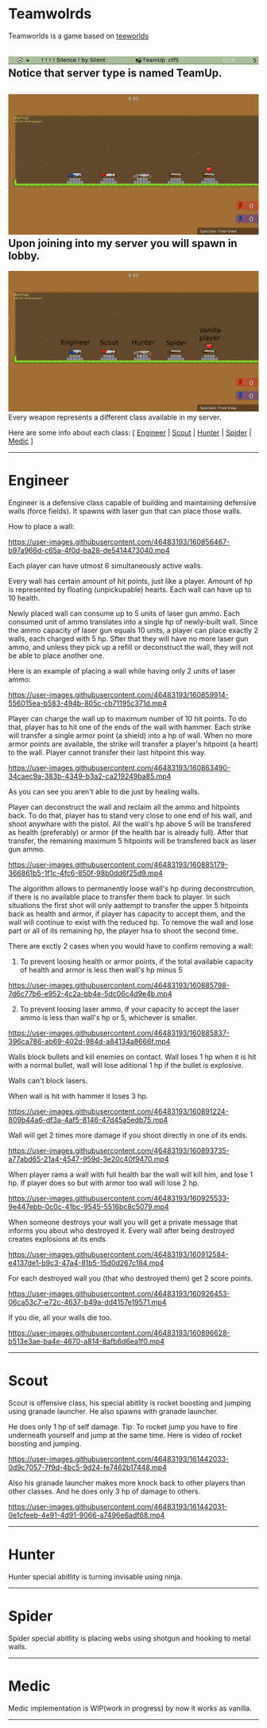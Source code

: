 Teamwolrds
==========
Teamworlds is a game based on  [teeworlds](https://github.com/teeworlds/teeworlds)

![Notice that server type is named TeamUp](datasrc/github/server.png "Notice that server type is named TeamUp")
Notice that server type is named TeamUp.
---------
![This is lobby](/datasrc/github/lobby.png "This is lobby")
Upon joining into my server you will spawn in lobby.
------------
![This is lobby](/datasrc/github/lobby_and_weapons.png "This is lobby")
Every weapon represents a different class available in my server.

Here are some info about each class: [ 
[Engineer](https://github.com/fopeczek/teamworlds/edit/main/readme.md#Engineer) | 
[Scout](https://github.com/fopeczek/teamworlds/edit/main/readme.md#Scout) | 
[Hunter](https://github.com/fopeczek/teamworlds/edit/main/readme.md#Hunter) | 
[Spider](https://github.com/fopeczek/teamworlds/edit/main/readme.md#Spider) | 
[Medic](https://github.com/fopeczek/teamworlds/edit/main/readme.md#Medic)
 ]

----------

# Engineer
Engineer is a defensive class capable of building and maintaining defensive walls (force fields). It spawns with laser gun that can place those walls. 

How to place a wall:

https://user-images.githubusercontent.com/46483193/160856467-b97a966d-c65a-4f0d-ba28-de5414473040.mp4

Each player can have utmost 6 simultaneously active walls. 

Every wall has certain amount of hit points, just like a player. Amount of hp is represented by floating (unpickupable) hearts. Each wall can have up to 10 health. 

Newly placed wall can consume up to 5 units of laser gun ammo. Each consumed unit of ammo translates into a single hp of newly-built wall. Since the ammo capacity of laser gun equals 10 units, a player can place exactly 2 walls, each charged with 5 hp. Sfter that they will have no more laser gun ammo, and unless they pick up a refill or deconstruct the wall, they will not be able to place another one. 

Here is an example of placing a wall while having only 2 units of laser ammo:

https://user-images.githubusercontent.com/46483193/160859914-556015ea-b583-494b-805c-cb71195c371d.mp4

Player can charge the wall up to maximum number of 10 hit points. To do that, player has to hit one of the ends of the wall with hammer. Each strike will transfer a single armor point (a shield) into a hp of wall. When no more armor points are available, the strike will transfer a player's hitpoint (a heart) to the wall. Player cannot transfer their last hitpoint this way. 

https://user-images.githubusercontent.com/46483193/160863490-34caec9a-383b-4349-b3a2-ca219249ba85.mp4

As you can see you aren't able to die just by healing walls.

Player can deconstruct the wall and reclaim all the ammo and hitpoints back. To do that, player has to stand very close to one end of his wall, and shoot anywhare with the pistol. All the wall's hp above 5 will be transfered as health (preferably) or armor (if the health bar is already full). After that transfer, the remaining maximum 5 hitpoints will be transfered back as laser gun ammo. 

https://user-images.githubusercontent.com/46483193/160885179-366861b5-1f1c-4fc6-850f-98b0dd6f25d9.mp4

The algorithm allows to permanently loose wall's hp during deconstrcution, if there is no available place to transfer them back to player. In such situations the first shot will only aattempt to transfer the upper 5 hitpoints back as health and armor, if player has capacity to accept them, and the wall will continue to exist with the reduced hp. To remove the wall and lose part or all of its remaining hp, the player hsa to shoot the second time.

There are exctly 2 cases when you would have to confirm removing a wall:
1. To prevent loosing health or armor points, if the total available capacity of health and armor is less then wall's hp minus 5

https://user-images.githubusercontent.com/46483193/160885798-7d6c77b6-e952-4c2a-bb4e-5dc06c4d9e4b.mp4


2. To prevent loosing laser ammo, if your capacity to accept the laser ammo is less than wall's hp or 5, whichever is smaller. 

https://user-images.githubusercontent.com/46483193/160885837-396ca786-ab69-402d-984d-a84134a8666f.mp4



Walls block bullets and kill enemies on contact. Wall loses 1 hp when it is hit with a normal bullet, wall will lose aditional 1 hp if the bullet is explosive. 

Walls can't block lasers. 

When wall is hit with hammer it loses 3 hp. 

https://user-images.githubusercontent.com/46483193/160891224-809b44a6-df3a-4af5-8146-47d45a5edb75.mp4

Wall will get 2 times more damage if you shoot directly in one of its ends. 

https://user-images.githubusercontent.com/46483193/160893735-a77abd65-21a4-4547-959d-3e20c40f9470.mp4

When player rams a wall with full health bar the wall will kill him, and lose 1 hp. If player does so but with armor too wall will lose 2 hp. 

https://user-images.githubusercontent.com/46483193/160925533-9e447ebb-0c0c-41bc-9545-5516bc8c5079.mp4

When someone destroys your wall you will get a private message that informs you about who destroyed it. 
Every wall after being destroyed creates explosions at its ends. 

https://user-images.githubusercontent.com/46483193/160912584-e4137de1-b9c3-47a4-81b5-15d0d267c184.mp4

For each destroyed wall you (that who destroyed them) get 2 score points. 

https://user-images.githubusercontent.com/46483193/160926453-06ca53c7-e72c-4637-b49a-dd4157e19571.mp4

If you die, all your walls die too. 

https://user-images.githubusercontent.com/46483193/160896628-b513e3ae-ba4e-4670-a814-8afb6d6ea1f0.mp4


---------

# Scout
Scout is offensive class, his special abitlity is rocket boosting and jumping using granade launcher. 
He also spawns with granade launcher. 


He does only 1 hp of self damage. Tip: To rocket jump you have to fire underneath yourself and jump at the same time. 
Here is video of rocket boosting and jumping. 

https://user-images.githubusercontent.com/46483193/161442033-0d9c7057-7f9d-4bc5-9d24-fe7462b17448.mp4


Also his granade launcher makes more knock back to other players than other classes. And he does only 3 hp of damage to others. 

https://user-images.githubusercontent.com/46483193/161442031-0e1cfeeb-4e91-4d91-9066-a7496e6adf68.mp4


---------

# Hunter
Hunter special abitlity is turning invisable using ninja. 

----------

# Spider
Spider special abitlity is placing webs using shotgun and hooking to metal walls. 

----------

# Medic
Medic implementation is WIP(work in progress) by now it works as vanilla. 

----------
